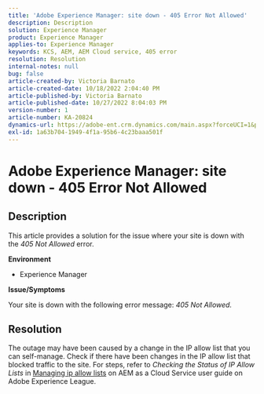 ```yaml
---
title: 'Adobe Experience Manager: site down - 405 Error Not Allowed'
description: Description
solution: Experience Manager
product: Experience Manager
applies-to: Experience Manager
keywords: KCS, AEM, AEM Cloud service, 405 error
resolution: Resolution
internal-notes: null
bug: false
article-created-by: Victoria Barnato
article-created-date: 10/18/2022 2:04:40 PM
article-published-by: Victoria Barnato
article-published-date: 10/27/2022 8:04:03 PM
version-number: 1
article-number: KA-20824
dynamics-url: https://adobe-ent.crm.dynamics.com/main.aspx?forceUCI=1&pagetype=entityrecord&etn=knowledgearticle&id=998fc2cc-ed4e-ed11-bba2-000d3a34e6e5
exl-id: 1a63b704-1949-4f1a-95b6-4c23baaa501f
---
```

# Adobe Experience Manager: site down - 405 Error Not Allowed

## Description


This article provides a solution for the issue where your site is down with the *405 Not Allowed* error.

<b>Environment</b>

- Experience Manager


<b>Issue/Symptoms</b>

Your site is down with the following error message: *405 Not Allowed.*


## Resolution


The outage may have been caused by a change in the IP allow list that you can self-manage. Check if there have been changes in the IP allow list that blocked traffic to the site. For steps, refer to *Checking the Status of IP Allow Lists* in [Managing ip allow lists](https://experienceleague.adobe.com/docs/experience-manager-cloud-service/content/implementing/using-cloud-manager/ip-allow-lists/managing-ip-allow-lists.html?lang=en) on AEM as a Cloud Service user guide on Adobe Experience League.
